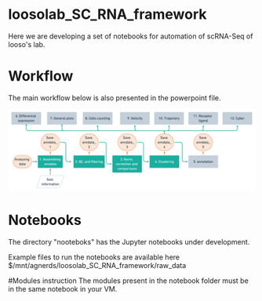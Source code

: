 # loosolab_SC_RNA_framework

Here we are developing a set of notebooks for automation of scRNA-Seq of looso's lab.

# Workflow
The main workflow below is also presented in the powerpoint file.

![](image/scRNAseq_2x_2_.png)

# Notebooks
The directory "nooteboks" has the Jupyter notebooks under development.

Example files to run the notebooks are available here $/mnt/agnerds/loosolab_SC_RNA_framework/raw_data

#Modules instruction
The modules present in the notebook folder must be in the same notebook in your VM.
